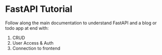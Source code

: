 # FastAPI Tutorial

Follow along the main documentation to understand FastAPI and a blog or todo app at end with:

1. CRUD
2. User Access & Auth
3. Connection to frontend